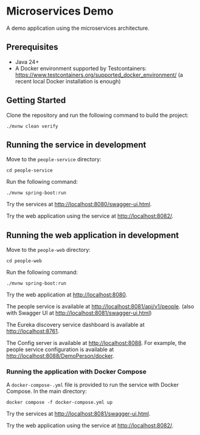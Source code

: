 # Microservices Demo

A demo application using the microservices architecture.

## Prerequisites

- Java 24+
- A Docker environment supported by Testcontainers: <https://www.testcontainers.org/supported_docker_environment/> (a recent local Docker installation is enough)

## Getting Started

Clone the repository and run the following command to build the project:

```shell
./mvnw clean verify
```

## Running the service in development

Move to the `people-service` directory:

```shell
cd people-service
```

Run the following command:

```shell
./mvnw spring-boot:run
```

Try the services at <http://localhost:8080/swagger-ui.html>.

Try the web application using the service at <http://localhost:8082/>.

## Running the web application in development

Move to the `people-web` directory:

```shell
cd people-web
```

Run the following command:

```shell
./mvnw spring-boot:run
```

Try the web application at <http://localhost:8080>.

The people service is available at <http://localhost:8081/api/v1/people>. (also with Swagger UI at <http://localhost:8081/swagger-ui.html>)

The Eureka discovery service dashboard is available at <http://localhost:8761>.

The Config server is available at <http://localhost:8088>. For example, the people service configuration is available at <http://localhost:8088/DemoPerson/docker>.

### Running the application with Docker Compose

A `docker-compose-.yml` file is provided to run the service with Docker Compose. In the main directory:

```shell
docker compose -f docker-compose.yml up
```

Try the services at <http://localhost:8081/swagger-ui.html>.

Try the web application using the service at <http://localhost:8082/>.


